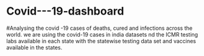 # Covid---19-dashboard
#Analysing the covid -19 cases of deaths, cured and infections across the world.
we are using the covid-19 cases in india datasets nd the ICMR testing labs available in each state with the statewise testing data set and vaccines available in the states.
